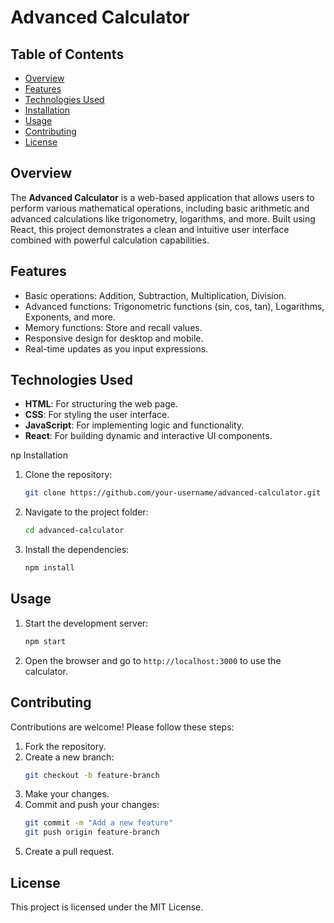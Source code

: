 
# Advanced Calculator

## Table of Contents
- [Overview](#overview)
- [Features](#features)
- [Technologies Used](#technologies-used)
- [Installation](#installation)
- [Usage](#usage)
- [Contributing](#contributing)
- [License](#license)

## Overview
The **Advanced Calculator** is a web-based application that allows users to perform various mathematical operations, including basic arithmetic and advanced calculations like trigonometry, logarithms, and more. Built using React, this project demonstrates a clean and intuitive user interface combined with powerful calculation capabilities.

## Features
- Basic operations: Addition, Subtraction, Multiplication, Division.
- Advanced functions: Trigonometric functions (sin, cos, tan), Logarithms, Exponents, and more.
- Memory functions: Store and recall values.
- Responsive design for desktop and mobile.
- Real-time updates as you input expressions.

## Technologies Used
- **HTML**: For structuring the web page.
- **CSS**: For styling the user interface.
- **JavaScript**: For implementing logic and functionality.
- **React**: For building dynamic and interactive UI components.

np Installation
1. Clone the repository:
    ```bash
    git clone https://github.com/your-username/advanced-calculator.git
    ```
2. Navigate to the project folder:
    ```bash
    cd advanced-calculator
    ```
3. Install the dependencies:
    ```bash
    npm install
    ```

## Usage
1. Start the development server:
    ```bash
    npm start
    ```
2. Open the browser and go to `http://localhost:3000` to use the calculator.

## Contributing
Contributions are welcome! Please follow these steps:
1. Fork the repository.
2. Create a new branch:
    ```bash
    git checkout -b feature-branch
    ```
3. Make your changes.
4. Commit and push your changes:
    ```bash
    git commit -m "Add a new feature"
    git push origin feature-branch
    ```
5. Create a pull request.

## License
This project is licensed under the MIT License.

